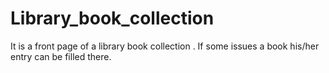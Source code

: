 # Library_book_collection
It is a front page of a library book collection . If some issues a book his/her entry can be filled there.
